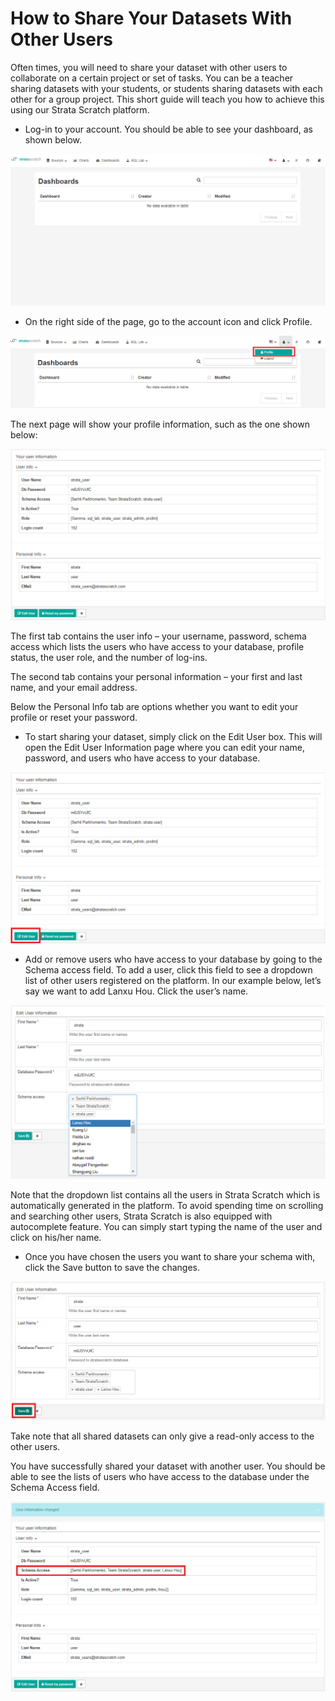 # How to Share Your Datasets With Other Users

Often times, you will need to share your dataset with other users to collaborate on a certain project or set of tasks. You can be a teacher sharing datasets with your students, or students sharing datasets with each other for a group project. This short guide will teach you how to achieve this using our Strata Scratch platform. 

- Log-in to your account. You should be able to see your dashboard, as shown below.

![strata scratch](assets/1.png)

- On the right side of the page, go to the account icon and click Profile.

![strata scratch](assets/2.png)

The next page will show your profile information, such as the one shown below:

![strata scratch](assets/3.png)

The first tab contains the user info – your username, password, schema access which lists the users who have access to your database, profile status, the user role, and the number of log-ins.

The second tab contains your personal information – your first and last name, and your email address.

Below the Personal Info tab are options whether you want to edit your profile or reset your password.

- To start sharing your dataset, simply click on the Edit User box. This will open the Edit User Information page where you can edit your name, password, and users who have access to your database.

![strata scratch](assets/3a.png)

- Add or remove users who have access to your database by going to the Schema access field. To add a user, click this field to see a dropdown list of other users registered on the platform. In our example below, let’s say we want to add Lanxu Hou. Click the user’s name.

![strata scratch](assets/4.png)

Note that the dropdown list contains all the users in Strata Scratch which is automatically generated in the platform. To avoid spending time on scrolling and searching other users, Strata Scratch is also equipped with autocomplete feature. You can simply start typing the name of the user and click on his/her name. 

- Once you have chosen the users you want to share your schema with, click the Save button to save the changes.

![strata scratch](assets/5.png)

Take note that all shared datasets can only give a read-only access to the other users.

You have successfully shared your dataset with another user. You should be able to see the lists of users who have access to the database under the Schema Access field.

![strata scratch](assets/6.png)


